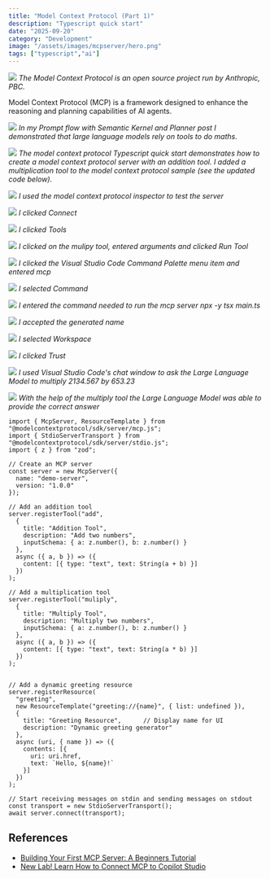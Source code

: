 ```yaml
---
title: "Model Context Protocol (Part 1)"
description: "Typescript quick start"
date: "2025-09-20"
category: "Development"
image: "/assets/images/mcpserver/hero.png"
tags: ["typescript","ai"]
---
```


![](/assets/images/mcpserver/mcp-1024x1024.png)
*The Model Context Protocol is an open source project run by Anthropic, PBC.*


Model Context Protocol (MCP) is a framework designed to enhance the reasoning and planning capabilities of AI agents.

![](/assets/images/mcpserver/screenshot202025-08-1320at2012.17.09e280afpm-2136x1248.png)
*In my Prompt flow with Semantic Kernel and Planner post I demonstrated that large language models rely on tools to do maths.*

![](/assets/images/mcpserver/screenshot202025-08-1320at201.17.25e280afpm-2136x1373.png)
*The model context protocol Typescript quick start demonstrates how to create a model context protocol server with an addition tool. I added a multiplication tool to the model context protocol sample (see the updated code below).*

![](/assets/images/mcpserver/screenshot202025-08-1320at2012.40.02e280afpm-2136x895.png)
*I used the model context protocol inspector to test the server*

![](/assets/images/mcpserver/screenshot202025-08-1320at2012.40.23e280afpm-2136x1380.png)
*I clicked Connect*

![](/assets/images/mcpserver/screenshot202025-08-1320at2012.40.34e280afpm-2136x1374.png)
*I clicked Tools*

![](/assets/images/mcpserver/screenshot202025-08-1320at2012.44.46e280afpm-2136x1377.png)
*I clicked on the mulipy tool, entered arguments and clicked Run Tool*

![](/assets/images/mcpserver/screenshot202025-08-1320at2012.47.03e280afpm-2136x432.png)
*I clicked the Visual Studio Code Command Palette menu item and entered mcp*

![](/assets/images/mcpserver/screenshot202025-08-1320at2012.47.21e280afpm-2136x328.png)
*I selected Command*

![](/assets/images/mcpserver/screenshot202025-08-1320at2012.48.16e280afpm-2136x407.png)
*I entered the command needed to run the mcp server npx -y tsx main.ts*

![](/assets/images/mcpserver/screenshot202025-08-1320at2012.48.46e280afpm-2136x301.png)
*I accepted the generated name*

![](/assets/images/mcpserver/screenshot202025-08-1320at2012.48.56e280afpm-2136x388.png)
*I selected Workspace*

![](/assets/images/mcpserver/screenshot202025-08-1320at2012.49.16e280afpm-1052x504.png)
*I clicked Trust*

![](/assets/images/mcpserver/screenshot202025-08-1320at2012.54.49e280afpm-2136x1263.png)
*I used Visual Studio Code's chat window to ask the Large Language Model to multiply 2134.567 by 653.23*

![](/assets/images/mcpserver/screenshot202025-08-1320at2012.55.18e280afpm-2136x1256.png)
*With the help of the multiply tool the Large Language Model was able to provide the correct answer*


```text
import { McpServer, ResourceTemplate } from "@modelcontextprotocol/sdk/server/mcp.js";
import { StdioServerTransport } from "@modelcontextprotocol/sdk/server/stdio.js";
import { z } from "zod";

// Create an MCP server
const server = new McpServer({
  name: "demo-server",
  version: "1.0.0"
});

// Add an addition tool
server.registerTool("add",
  {
    title: "Addition Tool",
    description: "Add two numbers",
    inputSchema: { a: z.number(), b: z.number() }
  },
  async ({ a, b }) => ({
    content: [{ type: "text", text: String(a + b) }]
  })
);

// Add a multiplication tool
server.registerTool("muliply",
  {
    title: "Multiply Tool",
    description: "Multiply two numbers",
    inputSchema: { a: z.number(), b: z.number() }
  },
  async ({ a, b }) => ({
    content: [{ type: "text", text: String(a * b) }]
  })
);


// Add a dynamic greeting resource
server.registerResource(
  "greeting",
  new ResourceTemplate("greeting://{name}", { list: undefined }),
  { 
    title: "Greeting Resource",      // Display name for UI
    description: "Dynamic greeting generator"
  },
  async (uri, { name }) => ({
    contents: [{
      uri: uri.href,
      text: `Hello, ${name}!`
    }]
  })
);

// Start receiving messages on stdin and sending messages on stdout
const transport = new StdioServerTransport();
await server.connect(transport);
```
## References

- [Building Your First MCP Server: A Beginners Tutorial](https://dev.to/debs_obrien/building-your-first-mcp-server-a-beginners-tutorial-5fag)
- [New Lab! Learn How to Connect MCP to Copilot Studio](https://www.youtube.com/watch?v=jG-XTzXxFCk)


